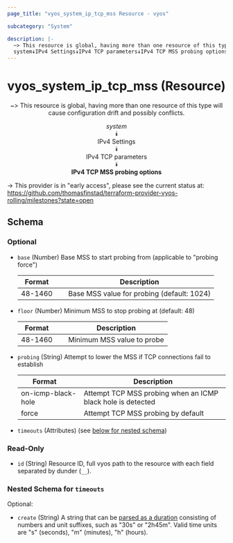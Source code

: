 ```yaml
---
page_title: "vyos_system_ip_tcp_mss Resource - vyos"

subcategory: "System"

description: |- 
  ~> This resource is global, having more than one resource of this type will cause configuration drift and possibly conflicts.
  system⯯IPv4 Settings⯯IPv4 TCP parameters⯯IPv4 TCP MSS probing options
---
```


# vyos_system_ip_tcp_mss (Resource)
<center>

~> This resource is global, having more than one resource of this type will cause configuration drift and possibly conflicts.

*system*  
⯯  
IPv4 Settings  
⯯  
IPv4 TCP parameters  
⯯  
**IPv4 TCP MSS probing options**


</center>

-> This provider is in "early access", please see the current status at: https://github.com/thomasfinstad/terraform-provider-vyos-rolling/milestones?state=open

## Schema

### Optional

- `base` (Number) Base MSS to start probing from (applicable to &#34;probing force&#34;)

    |Format   &emsp;|Description                                 |
    |-----------|----------------------------------------------|
    |48-1460  &emsp;|Base MSS value for probing (default: 1024)  |
- `floor` (Number) Minimum MSS to stop probing at (default: 48)

    |Format   &emsp;|Description                 |
    |-----------|------------------------------|
    |48-1460  &emsp;|Minimum MSS value to probe  |
- `probing` (String) Attempt to lower the MSS if TCP connections fail to establish

    |Format              &emsp;|Description                                                  |
    |----------------------|---------------------------------------------------------------|
    |on-icmp-black-hole  &emsp;|Attempt TCP MSS probing when an ICMP black hole is detected  |
    |force               &emsp;|Attempt TCP MSS probing by default                           |
- `timeouts` (Attributes) (see [below for nested schema](#nestedatt--timeouts))

### Read-Only

- `id` (String) Resource ID, full vyos path to the resource with each field separated by dunder (`__`).

<a id="nestedatt--timeouts"></a>
### Nested Schema for `timeouts`

Optional:

- `create` (String) A string that can be [parsed as a duration](https://pkg.go.dev/time#ParseDuration) consisting of numbers and unit suffixes, such as &#34;30s&#34; or &#34;2h45m&#34;. Valid time units are &#34;s&#34; (seconds), &#34;m&#34; (minutes), &#34;h&#34; (hours).  
